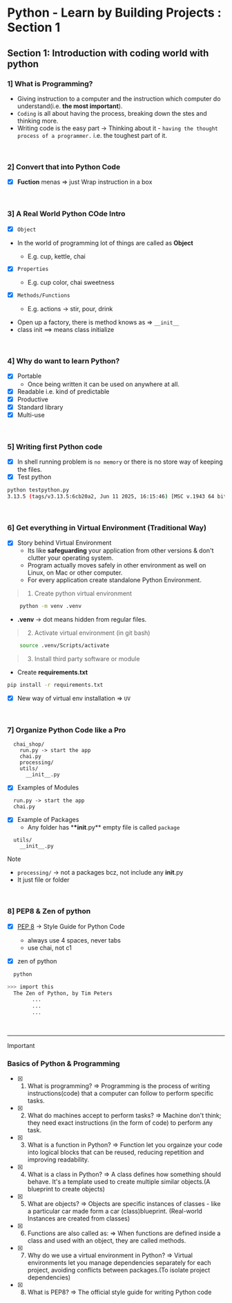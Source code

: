 # Python - Learn by Building Projects : Section 1

## Section 1: Introduction with coding world with python

### 1] What is Programming?

- Giving instruction to a computer and the instruction which computer do understand(i.e. <b>the most important</b>).
- `Coding` is all about having the process, breaking down the stes and thinking more.
- Writing code is the easy part -> Thinking about it - `having the thought process of a programmer.` i.e. the toughest part of it.

<br>

### 2] Convert that into Python Code

- [x] **Fuction** menas => just Wrap instruction in a box

<br>

### 3] A Real World Python COde Intro

- [x] `Object`
- In the world of programming lot of things are called as **Object**

  - E.g. cup, kettle, chai

- [x] `Properties`

  - E.g. cup color, chai sweetness

- [x] `Methods/Functions`

  - E.g. actions -> stir, pour, drink

- Open up a factory, there is method knows as => `__init__`
- class init ==> means class initialize

<br>

### 4] Why do want to learn Python?

- [x] Portable
  - Once being written it can be used on anywhere at all.
- [x] Readable i.e. kind of predictable
- [x] Productive
- [x] Standard library
- [x] Multi-use

<br>

### 5] Writing first Python code

- [x] In shell running problem is `no memory` or there is no store way of keeping the files.
- [x] Test python

```bash
python testpython.py
3.13.5 (tags/v3.13.5:6cb20a2, Jun 11 2025, 16:15:46) [MSC v.1943 64 bit (AMD64)]
```

<br>

### 6] Get everything in Virtual Environment (Traditional Way)

- [x] Story behind Virtual Environment
  - Its like **safeguarding** your application from other versions & don't clutter your operating system.
  - Program actually moves safely in other environment as well on Linux, on Mac or other computer.
  - For every application create standalone Python Environment.

> 1. Create python virtual environment

```bash
	python -m venv .venv
```

- **.venv** -> dot means hidden from regular files.

> 2. Activate virtual environment (in git bash)

```bash
	source .venv/Scripts/activate
```

> 3. Install third party software or module

- Create **requirements.txt**

```bash
pip install -r requirements.txt
```

- [x] New way of virtual env installation => `UV`

<br>

### 7] Organize Python Code like a Pro

```
  chai_shop/
    run.py -> start the app
    chai.py
    processing/
    utils/
      __init__.py

```

- [x] Examples of Modules

```
  run.py -> start the app
  chai.py
```

- [x] Example of Packages
  - Any folder has \***\*init**.py\*\* empty file is called `package`

```
  utils/
    __init__.py

```

> [!NOTE]
>
> - `processing/` -> not a packages bcz, not include any **init**.py
> - It just file or folder

<br>

### 8] PEP8 & Zen of python

- [x] [PEP 8](https://peps.python.org/pep-0008/) -> Style Guide for Python Code

  - always use 4 spaces, never tabs
  - use chai, not c1

- [x] zen of python

```bash
  python
```

```bash
>>> import this
  The Zen of Python, by Tim Peters
        ...
        ...
        ...
```

<br>

--------

> [!IMPORTANT]
### Basics of Python & Programming

- [x] 1. What is programming?
  => Programming is the process of writing instructions(code) that a computer can follow to perform specific tasks.

- [x] 2. What do machines accept to perform tasks?
  => Machine don't think; they need exact instructions (in the form of code) to perform any task.

- [x] 3. What is a function in Python?
  => Function let you orgainze your code into logical blocks that can be reused, reducing repetition and improving readability.

- [x] 4. What is a class in Python?
  => A class defines how something should behave. It's a template used to create multiple similar objects.(A blueprint to create objects)

- [x] 5. What are objects?
  => Objects are specific instances of classes - like a particular car made form a car (class)blueprint. (Real-world Instances are created from classes)

- [x] 6. Functions are also called as:
  => When functions are defined inside a class and used with an object, they are called methods.

- [x] 7. Why do we use a virtual environment in Python?
  => Virtual environments let you manage dependencies separately for each project, avoiding conflicts between packages.(To isolate project dependencies)

- [x] 8. What is PEP8?
  => The official style guide for writing Python code



